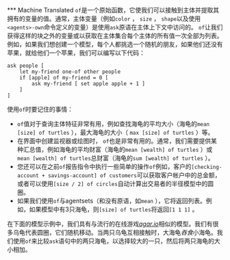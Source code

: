 ﻿*** Machine Translated
`of`是一个原始函数，它使我们可以接触到主体并提取其拥有的变量的值。通常，主体变量（例如`color` ， `size` ， `shape`以及使用`<agents>-own`命令定义的变量）是使用`ask`原语在主体上下文中访问的。 `of`让我们获得这样的块之外的变量或以获取在主体集合每个主体的所有值一次全部为列表。例如，如果我们想创建一个模型，每个人都挑选一个随机的朋友，如果他们还没有苹果，就给他们一个苹果，我们可以编写以下代码：



```
ask people [
	let my-friend one-of other people
	if [apple] of my-friend = 0 [
		ask my-friend [ set apple apple + 1 ]
	]
]
```


使用`of`时要记住的事情：

- `of`值对于查询主体特征非常有用，例如查找海龟的平均大小（海龟的`mean [size] of turtles` ），最大海龟的大小（ `max [size] of turtles` ）等。
- 在界面中创建监视器或绘图时， `of`也是非常有用的。通常，我们需要提供某种汇总值，例如海龟的平均财富（海龟的`mean [wealth] of turtles` ）或`mean [wealth] of turtles`总财富（海龟的`sum [wealth] of turtles` ）。
- 您还可以在之前`of`报告指令中执行一些简单的操作`of`例如，客户的`[checking-account + savings-account] of customers`可以获取客户帐户中的总金额，或者可以使用`[size / 2] of circles`自动计算出交易者的半径模型中的圆圈。
- 如果我们使用`of`与agentsets（和没有原语，如`mean` ），它将返回列表。例如，如果模型中有3只海龟，则`[size] of turtles`将返回`[1 1 1]` 。


在下面的模型示例中，我们具有与流行的在线游戏[*agar.io*](https://en.wikipedia.org/wiki/Agar.io)相似的模型。我们有很多乌龟代表圆圈，它们随机移动。当两只乌龟互相接触时，大海龟*吞食*小海龟。我们使用`of`来比较`ask`语句中的两只海龟，以选择较大的一只，然后将两只海龟的大小相加。
